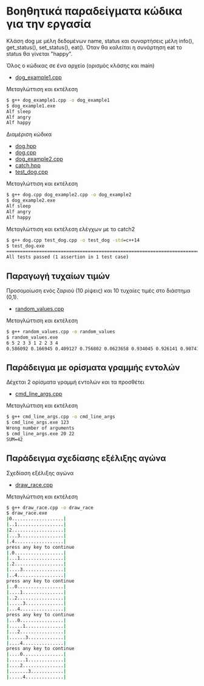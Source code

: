 # Βοηθητικά παραδείγματα κώδικα για την εργασία 

Κλάση dog με μέλη δεδομένων name, status και συναρτήσεις μέλη info(), get_status(), set_status(), eat(). Όταν θα καλείται η συνάρτηση eat το status θα γίνεται "happy".

Όλος ο κώδικας σε ένα αρχείο (ορισμός κλάσης και main)

* [dog_example1.cpp](./dog_example1.cpp)

Μεταγλώττιση και εκτέλεση

```cmd
$ g++ dog_example1.cpp -o dog_example1
$ dog_example1.exe
Alf sleep
Alf angry
Alf happy
```

Διαμέριση κώδικα 

* [dog.hpp](./dog.hpp)
* [dog.cpp](./dog.cpp)
* [dog_example2.cpp](./dog_example2.cpp)
* [catch.hpp](./catch.hpp)
* [test_dog.cpp](./test_dog.cpp)

Μεταγλώττιση και εκτέλεση

```cmd
$ g++ dog.cpp dog_example2.cpp -o dog_example2
$ dog_example2.exe
Alf sleep
Alf angry
Alf happy
```

Μεταγλώττιση και εκτέλεση ελέγχων με το catch2

```cmd
$ g++ dog.cpp test_dog.cpp -o test_dog -std=c++14
$ test_dog.exe
===============================================================================
All tests passed (1 assertion in 1 test case)
```

## Παραγωγή τυχαίων τιμών

Προσομοίωση ενός ζαριού (10 ρίψεις) και 10 τυχαίες τιμές στο διάστημα (0,1).

* [random_values.cpp](./random_values.cpp)

Μεταγλώττιση και εκτέλεση

```cmd
$ g++ random_values.cpp -o random_values
$ random_values.exe
6 5 2 3 3 1 2 2 3 4
0.586092 0.166945 0.409127 0.756802 0.0623658 0.934045 0.926141 0.90741 0.740086 0.337521
```

## Παράδειγμα με ορίσματα γραμμής εντολών

Δέχεται 2 ορίσματα γραμμή εντολών και τα προσθέτει

* [cmd_line_args.cpp](./cmd_line_args.cpp)

Μεταγλώττιση και εκτέλεση

```cmd
$ g++ cmd_line_args.cpp -o cmd_line_args
$ cmd_line_args.exe 123
Wrong number of arguments
$ cmd_line_args.exe 20 22
SUM=42
```

## Παράδειγμα σχεδίασης εξέλιξης αγώνα

Σχεδίαση εξέλιξης αγώνα

* [draw_race.cpp](./draw_race.cpp)

Μεταγλώττιση και εκτέλεση

```cmd
$ g++ draw_race.cpp -o draw_race
$ draw_race.exe
|0...................|
|..1.................|
|2...................|
|...3................|
|.4..................|
press any key to continue
|.0..................|
|...1................|
|.2..................|
|....3...............|
|..4.................|
press any key to continue
|..0.................|
|....1...............|
|..2.................|
|.....3..............|
|...4................|
press any key to continue
|...0................|
|.....1..............|
|...2................|
|......3.............|
|....4...............|
press any key to continue
|....0...............|
|......1.............|
|....2...............|
|.......3............|
|.....4..............|
```

